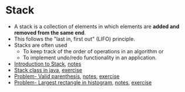 # Stack
- A stack is a collection of elements in which elements are **added and removed from the same end**. 
- This follows the "last in, first out" (LIFO) principle. 
- Stacks are often used 
  - To keep track of the order of operations in an algorithm or 
  - To implement undo/redo functionality in an application.
- [Introduction to Stack](lectures/1.IntroductionToStack.pdf), [notes](lectures/1.IntroductionToStack.pdf)
- [Stack class in java](lectures/2.StackClassInJava.pdf), [exercise](exercises/StackOperations.java)
- [Problem- Valid parenthesis](lectures/3.ValidParenthesis.pdf), [notes](lectures/notes/2.ValidParenthesis.pdf), [exercise](exercises/validParenthesis.java)
- [Problem- Largest rectangle in histogram](lectures/4.LargestRectangleInHistogram.pdf), [notes](lectures/notes/3.LargestRectangleInHistogram.pdf), [exercise](exercises/LargestRectangleInHistogram.java)